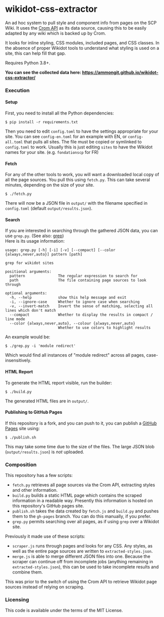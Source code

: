 # wikidot-css-extractor

An ad hoc system to pull style and component info from pages on the SCP Wiki. It uses the [Crom API](https://api.crom.avn.sh/) as its data source, causing this to be easily adapted by any wiki which is backed up by Crom.

It looks for inline styling, CSS modules, included pages, and CSS classes. In the absence of proper Wikidot tools to understand what styling is used on a site, this can help fill that gap.

Requires Python 3.8+.

**You can see the collected data here: https://ammongit.github.io/wikidot-css-extractor/**

### Execution

#### Setup

First, you need to install all the Python dependencies:

```
$ pip install -r requirements.txt
```

Then you need to edit `config.toml` to have the settings appropriate for your site.
You can see `config-en.toml` for an example with EN, or `config-all.toml` that pulls all sites.
The file must be copied or symlinked to `config.toml` to work.
Usually this is just editing `sites` to have the Wikidot names for your site. (e.g. `fondationscp` for FR)

#### Fetch

For any of the other tools to work, you will want a downloaded local copy of all the page sources.
You pull this using `fetch.py`. This can take several minutes, depending on the size of your site.

```
$ ./fetch.py
```

There will now be a JSON file in `output/` with the filename specified in `config.toml` (default `output/results.json`).

#### Search

If you are interested in searching through the gathered JSON data, you can use `grep.py`. (See also: [grep](https://en.wikipedia.org/wiki/Grep))  
Here is its usage information:

```
usage: grep.py [-h] [-i] [-v] [--compact] [--color {always,never,auto}] pattern [path]

grep for wikidot sites

positional arguments:
  pattern               The regular expression to search for
  path                  The file containing page sources to look through

optional arguments:
  -h, --help            show this help message and exit
  -i, --ignore-case     Whether to ignore case when searching
  -v, --invert-match    Invert the sense of matching, selecting all lines which don't match
  --compact             Whether to display the results in compact / line mode
  --color {always,never,auto}, --colour {always,never,auto}
                        Whether to use colors to highlight results
```

An example would be:

```
$ ./grep.py -i 'module redirect'
```

Which would find all instances of "module redirect" across all pages, case-insensitively.

#### HTML Report

To generate the HTML report visible, run the builder:

```
$ ./build.py
```

The generated HTML files are in `output/`.

#### Publishing to GitHub Pages

If this repository is a fork, and you can push to it, you can publish a [GitHub Pages](https://pages.github.com/) site using:

```
$ ./publish.sh
```

This may take some time due to the size of the files. The large JSON blob (`output/results.json`) is _not_ uploaded.

### Composition

This repository has a few scripts:

* `fetch.py` retrieves all page sources via the Crom API, extracting styles and other information.
* `build.py` builds a static HTML page which contains the scraped information in a readable way. Presently this information is hosted on this repository's GitHub pages site.
* `publish.sh` takes the data created by `fetch.js` and `build.py` and pushes them to the `gh-pages` branch. You can do this manually, if you prefer.
* `grep.py` permits searching over all pages, as if using `grep` over a Wikidot site.

Previously it made use of these scripts:

* `scraper.js` runs through pages and looks for any CSS. Any styles, as well as the entire page sources are written to `extracted-styles.json`.
* `merge.js` is able to merge different JSON files into one. Because the scraper can continue off from incomplete jobs (anything remaining in `extracted-styles.json`), this can be used to take incomplete results and combine them.

This was prior to the switch of using the Crom API to retrieve Wikidot page sources instead of relying on scraping.

### Licensing

This code is available under the terms of the MIT License.
